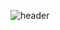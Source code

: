 ![header](https://capsule-render.vercel.app/api?type=waving&color=gradient&height=300&section=header&text=Recursive%20Algorithm%20Study&fontSize=50)
